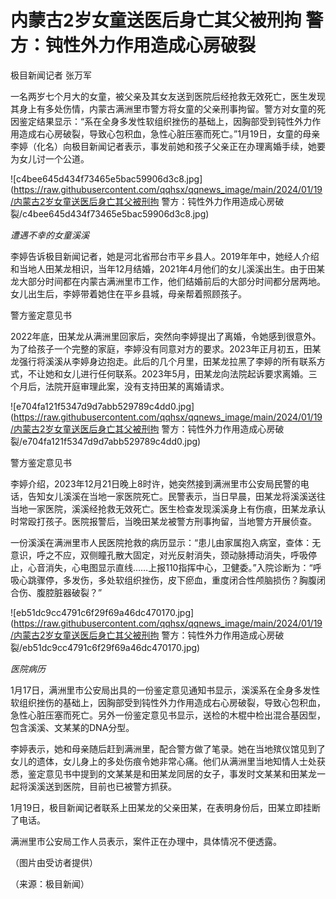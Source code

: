 # 内蒙古2岁女童送医后身亡其父被刑拘 警方：钝性外力作用造成心房破裂

极目新闻记者 张万军

一名两岁七个月大的女童，被父亲及其女友送到医院后经抢救无效死亡，医生发现其身上有多处伤情，内蒙古满洲里市警方将女童的父亲刑事拘留。警方对女童的死因鉴定结果显示：“系在全身多发性软组织挫伤的基础上，因胸部受到钝性外力作用造成右心房破裂，导致心包积血，急性心脏压塞而死亡。”1月19日，女童的母亲李婷（化名）向极目新闻记者表示，事发前她和孩子父亲正在办理离婚手续，她要为女儿讨一个公道。

![c4bee645d434f73465e5bac59906d3c8.jpg](https://raw.githubusercontent.com/qqhsx/qqnews_image/main/2024/01/19/内蒙古2岁女童送医后身亡其父被刑拘 警方：钝性外力作用造成心房破裂/c4bee645d434f73465e5bac59906d3c8.jpg)

 _遭遇不幸的女童溪溪_

李婷告诉极目新闻记者，她是河北省邢台市平乡县人。2019年年中，她经人介绍和当地人田某龙相识，当年12月结婚，2021年4月他们的女儿溪溪出生。由于田某龙大部分时间都在内蒙古满洲里市工作，他们结婚前后的大部分时间都分居两地。女儿出生后，李婷带着她住在平乡县城，母亲帮着照顾孩子。

警方鉴定意见书

2022年底，田某龙从满洲里回家后，突然向李婷提出了离婚，令她感到很意外。为了给孩子一个完整的家庭，李婷没有同意对方的要求。2023年正月初五，田某龙强行将溪溪从李婷身边抱走。此后的几个月里，田某龙拉黑了李婷的所有联系方式，不让她和女儿进行任何联系。2023年5月，田某龙向法院起诉要求离婚。三个月后，法院开庭审理此案，没有支持田某的离婚请求。

![e704fa121f5347d9d7abb529789c4dd0.jpg](https://raw.githubusercontent.com/qqhsx/qqnews_image/main/2024/01/19/内蒙古2岁女童送医后身亡其父被刑拘 警方：钝性外力作用造成心房破裂/e704fa121f5347d9d7abb529789c4dd0.jpg)

警方鉴定意见书

李婷介绍，2023年12月21日晚上8时许，她突然接到满洲里市公安局民警的电话，告知女儿溪溪在当地一家医院死亡。民警表示，当日早晨，田某龙将溪溪送往当地一家医院，溪溪经抢救无效死亡。医生检查发现溪溪身上有伤痕，田某龙承认时常殴打孩子。医院报警后，当晚田某龙被警方刑事拘留，当地警方开展侦查。

一份溪溪在满洲里市人民医院抢救的病历显示：“患儿由家属抱入病室，查体：无意识，呼之不应，双侧瞳孔散大固定，对光反射消失，颈动脉搏动消失，呼吸停止，心音消失，心电图显示直线……上报110指挥中心，卫健委。”入院诊断为：“呼吸心跳骤停，多发伤，多处软组织挫伤，皮下瘀血，重度闭合性颅脑损伤？胸腹闭合伤、腹腔脏器破裂？”

![eb51dc9cc4791c6f29f69a46dc470170.jpg](https://raw.githubusercontent.com/qqhsx/qqnews_image/main/2024/01/19/内蒙古2岁女童送医后身亡其父被刑拘 警方：钝性外力作用造成心房破裂/eb51dc9cc4791c6f29f69a46dc470170.jpg)

 _医院病历_

1月17日，满洲里市公安局出具的一份鉴定意见通知书显示，溪溪系在全身多发性软组织挫伤的基础上，因胸部受到钝性外力作用造成右心房破裂，导致心包积血，急性心脏压塞而死亡。另外一份鉴定意见书显示，送检的木棍中检出混合基因型，包含溪溪、文某某的DNA分型。

李婷表示，她和母亲随后赶到满洲里，配合警方做了笔录。她在当地殡仪馆见到了女儿的遗体，女儿身上的多处伤痕令她非常心痛。他们从满洲里当地知情人士处获悉，鉴定意见书中提到的文某某是和田某龙同居的女子，事发时文某某和田某龙一起将溪溪送到医院，目前也已被警方抓获。

1月19日，极目新闻记者联系上田某龙的父亲田某，在表明身份后，田某立即挂断了电话。

满洲里市公安局工作人员表示，案件正在办理中，具体情况不便透露。

（图片由受访者提供）

（来源：极目新闻）


